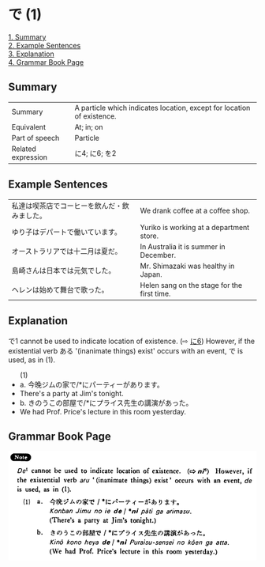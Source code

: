 # で (1)

[1. Summary](#summary)<br>
[2. Example Sentences](#example-sentences)<br>
[3. Explanation](#explanation)<br>
[4. Grammar Book Page](#grammar-book-page)<br>


## Summary

<table><tr>   <td>Summary</td>   <td>A particle which indicates location, except for location of existence.</td></tr><tr>   <td>Equivalent</td>   <td>At; in; on</td></tr><tr>   <td>Part of speech</td>   <td>Particle</td></tr><tr>   <td>Related expression</td>   <td>に4; に6; を2</td></tr></table>

## Example Sentences

<table><tr>   <td>私達は喫茶店でコーヒーを飲んだ・飲みました。</td>   <td>We drank coffee at a coffee shop.</td></tr><tr>   <td>ゆり子はデパートで働いています。</td>   <td>Yuriko is working at a department store.</td></tr><tr>   <td>オーストラリアでは十二月は夏だ。</td>   <td>In Australia it is summer in December.</td></tr><tr>   <td>島崎さんは日本では元気でした。</td>   <td>Mr. Shimazaki was healthy in Japan.</td></tr><tr>   <td>ヘレンは始めて舞台で歌った。</td>   <td>Helen sang on the stage for the first time.</td></tr></table>

## Explanation

<p><span class="cloze">で</span>1 cannot be used to indicate location of existence. (⇨ <a href="#㊦ に (6)">に6</a>) However, if the existential verb ある '(inanimate things) exist' occurs with an event, <span class="cloze">で</span> is used, as in (1).</p>  <ul>(1) <li>a. 今晚ジムの家<span class="cloze">で</span>/*にパーティーがあります。</li> <li>There's a party at Jim's tonight.</li> <div class="divide"></div> <li>b. きのうこの部屋<span class="cloze">で</span>/*にプライス先生の講演があった。</li> <li>We had Prof. Price's lecture in this room yesterday.</li> </ul>

## Grammar Book Page

![](../img/Basicで.png)

